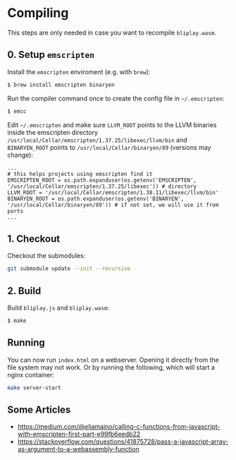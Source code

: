 # Compiling

This steps are only needed in case you want to recompile `bliplay.wasm`.

## 0. Setup `emscripten`

Install the `emscripten` enviroment (e.g. with `brew`):

```sh
$ brew install emscripten binaryen
```

Run the compiler command once to create the config file in `~/.emscripten`:

```sh
$ emcc
```

Edit `~/.emscripten` and make sure `LLVM_ROOT` points to the LLVM binaries inside the emscripten directory `/usr/local/Cellar/emscripten/1.37.25/libexec/llvm/bin` and `BINARYEN_ROOT` points to `/usr/local/Cellar/binaryen/89` (versions may change):

```
...
# this helps projects using emscripten find it
EMSCRIPTEN_ROOT = os.path.expanduser(os.getenv('EMSCRIPTEN', '/usr/local/Cellar/emscripten/1.37.25/libexec')) # directory
LLVM_ROOT = '/usr/local/Cellar/emscripten/1.38.11/libexec/llvm/bin'
BINARYEN_ROOT = os.path.expanduser(os.getenv('BINARYEN', '/usr/local/Cellar/binaryen/89')) # if not set, we will use it from ports
...
```

## 1. Checkout

Checkout the submodules:

```sh
git submodule update --init --recursive
```


## 2. Build

Build `bliplay.js` and `bliplay.wasm`:

```sh
$ make
```

## Running

You can now run `index.html` on a webserver. Opening it directly from the file system may not work. Or by running the following, which will start a nginx container:

```sh
make server-start
```

## Some Articles

- <https://medium.com/@eliamaino/calling-c-functions-from-javascript-with-emscripten-first-part-e99fb6eedb22>
- <https://stackoverflow.com/questions/41875728/pass-a-javascript-array-as-argument-to-a-webassembly-function>
